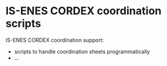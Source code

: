 IS-ENES CORDEX coordination scripts
================================

IS-ENES CORDEX coordination support: 
* scripts to handle coordination sheets programmatically 
* ...







